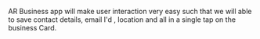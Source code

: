 AR Business app will make user interaction very easy such that we will able to save contact details, email I'd , location and all in a single tap on the business Card.
